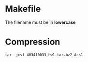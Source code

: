# Makefile

The filename must be in **lowercase**

# Compression

`tar -jcvf 403410033_hw1.tar.bz2 Ass1`
